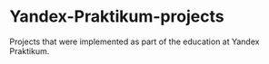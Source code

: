 # Yandex-Praktikum-projects
Projects that were implemented as part of the education at Yandex Praktikum. 
